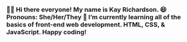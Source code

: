### 👋🏿 Hi there everyone! My name is Kay Richardson. 😆  Pronouns: She/Her/They 🌱 I’m currently learning all of the basics of front-end web development. HTML, CSS, & JavaScript. Happy coding!

<!--
**KayRich-cmd/KayRich-cmd** is a ✨ _special_ ✨ repository because its `README.md` (this file) appears on your GitHub profile.

Here are some ideas to get you started:

- 🔭 I’m currently working on ...
- 🌱 I’m currently learning...
- 👯 I’m looking to collaborate on ...
- 🤔 I’m looking for help with ...
- 💬 Ask me about ...
- 📫 How to reach me: ...
- 😄 Pronouns: ...
- ⚡ Fun fact: ...
-->
